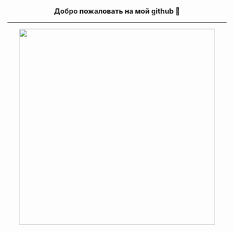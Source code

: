 <!--- [![Visitors](https://visitor-badge.glitch.me/badge?page_id=formidablae.visitor-badge)](https://github.com/formidablae) -->
<img width="0em" src="https://visitor-badge.glitch.me/badge?page_id=formidablae.visitor-badge" />
<h3 align="center">
	Добро пожаловать на мой github 🙂
</h3>
<hr>

<p align="center">
	<img width="450em" src="https://github-readme-stats.vercel.app/api/top-langs/?username=Aleks746&layout=compact&custom_title=Most%20used%20languages&langs_count=10&include_all_commits=true&hide_progress=false&hide_border=true&theme=dark&hide=">
</p>
